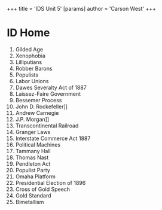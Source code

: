 +++
 title = 'IDS Unit 5'
[params]
	author = 'Carson West'
+++

# ID Home

1. Gilded Age
2. Xenophobia
3. Lilliputians
4. Robber Barons
5. Populists
6. Labor Unions
7. Dawes Severalty Act of 1887
8. Laissez-Faire Government
9. Bessemer Process
10. John D. Rockefeller]]
11. Andrew Carnegie
12. J.P. Morgan]]
13. Transcontinental Railroad
14. Granger Laws
15. Interstate Commerce Act 1887
16. Political Machines
17. Tammany Hall
18. Thomas Nast
19. Pendleton Act
20. Populist Party
21. Omaha Platform
22. Presidential Election of 1896
23. Cross of Gold Speech
24. Gold Standard
25. Bimetallism